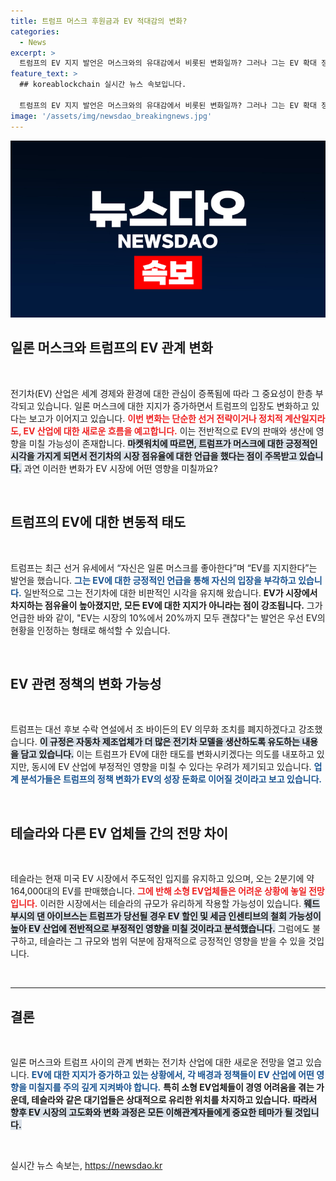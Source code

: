 ```yaml
---
title: 트럼프 머스크 후원금과 EV 적대감의 변화?
categories:
  - News
excerpt: >
  트럼프의 EV 지지 발언은 머스크와의 유대감에서 비롯된 변화일까? 그러나 그는 EV 확대 정책과 보조금 폐지 의사를 고수하며, 소형 EV업체들에게는 암울한 전망을 안기고 있다. 이 변화가 시장에 미칠 영향은 과연?
feature_text: >
  ## koreablockchain 실시간 뉴스 속보입니다.

  트럼프의 EV 지지 발언은 머스크와의 유대감에서 비롯된 변화일까? 그러나 그는 EV 확대 정책과 보조금 폐지 의사를 고수하며, 소형 EV업체들에게는 암울한 전망을 안기고 있다. 이 변화가 시장에 미칠 영향은 과연?
image: '/assets/img/newsdao_breakingnews.jpg'
---
```


<p><img src="/assets/img/newsdao_breakingnews.jpg" alt="koreablockchain 속보" /></p>

<h2 data-ke-size="size26">일론 머스크와 트럼프의 EV 관계 변화</h2>

<p data-ke-size="size16">&nbsp;</p>

<p>전기차(EV) 산업은 세계 경제와 환경에 대한 관심이 증폭됨에 따라 그 중요성이 한층 부각되고 있습니다. 일론 머스크에 대한 지지가 증가하면서 트럼프의 입장도 변화하고 있다는 보고가 이어지고 있습니다. <b><span style="color: #ee2323;">이번 변화는 단순한 선거 전략이거나 정치적 계산일지라도, EV 산업에 대한 새로운 흐름을 예고합니다.</span></b> 이는 전반적으로 EV의 판매와 생산에 영향을 미칠 가능성이 존재합니다. <b><span style="background-color: #21538527;">마켓워치에 따르면, 트럼프가 머스크에 대한 긍정적인 시각을 가지게 되면서 전기차의 시장 점유율에 대한 언급을 했다는 점이 주목받고 있습니다.</span></b> 과연 이러한 변화가 EV 시장에 어떤 영향을 미칠까요? </p>

<p data-ke-size="size16">&nbsp;</p>

<h2 data-ke-size="size26">트럼프의 EV에 대한 변동적 태도</h2>

<p data-ke-size="size16">&nbsp;</p>

<p>트럼프는 최근 선거 유세에서 “자신은 일론 머스크를 좋아한다”며 “EV를 지지한다”는 발언을 했습니다. <b><span style="color: #1a5490;">그는 EV에 대한 긍정적인 언급을 통해 자신의 입장을 부각하고 있습니다.</span></b> 일반적으로 그는 전기차에 대한 비판적인 시각을 유지해 왔습니다. <b><span style="ee2323;">EV가 시장에서 차지하는 점유율이 높아졌지만, 모든 EV에 대한 지지가 아니라는 점이 강조됩니다.</span></b> 그가 언급한 바와 같이, "EV는 시장의 10%에서 20%까지 모두 괜찮다"는 발언은 우선 EV의 현황을 인정하는 형태로 해석할 수 있습니다. </p>

<p data-ke-size="size16">&nbsp;</p>

<h2 data-ke-size="size26">EV 관련 정책의 변화 가능성</h2>

<p data-ke-size="size16">&nbsp;</p>

<p>트럼프는 대선 후보 수락 연설에서 조 바이든의 EV 의무화 조치를 폐지하겠다고 강조했습니다. <b><span style="background-color: #21538527;">이 규정은 자동차 제조업체가 더 많은 전기차 모델을 생산하도록 유도하는 내용을 담고 있습니다.</span></b> 이는 트럼프가 EV에 대한 태도를 변화시키겠다는 의도를 내포하고 있지만, 동시에 EV 산업에 부정적인 영향을 미칠 수 있다는 우려가 제기되고 있습니다. <b><span style="color: #1a5490;">업계 분석가들은 트럼프의 정책 변화가 EV의 성장 둔화로 이어질 것이라고 보고 있습니다.</span></b> </p>

<p data-ke-size="size16">&nbsp;</p>

<h2 data-ke-size="size26">테슬라와 다른 EV 업체들 간의 전망 차이</h2>

<p data-ke-size="size16">&nbsp;</p>

<p>테슬라는 현재 미국 EV 시장에서 주도적인 입지를 유지하고 있으며, 오는 2분기에 약 164,000대의 EV를 판매했습니다. <b><span style="color: #ee2323;">그에 반해 소형 EV업체들은 어려운 상황에 놓일 전망입니다.</span></b> 이러한 시장에서는 테슬라의 규모가 유리하게 작용할 가능성이 있습니다. <b><span style="background-color: #21538527;">웨드부시의 댄 아이브스는 트럼프가 당선될 경우 EV 할인 및 세금 인센티브의 철회 가능성이 높아 EV 산업에 전반적으로 부정적인 영향을 미칠 것이라고 분석했습니다.</span></b> 그럼에도 불구하고, 테슬라는 그 규모와 범위 덕분에 잠재적으로 긍정적인 영향을 받을 수 있을 것입니다. </p>

<p data-ke-size="size16">&nbsp;</p>

<hr>

<h2 data-ke-size="size26">결론</h2>

<p data-ke-size="size16">&nbsp;</p>

<p>일론 머스크와 트럼프 사이의 관계 변화는 전기차 산업에 대한 새로운 전망을 열고 있습니다. <b><span style="color: #1a5490;">EV에 대한 지지가 증가하고 있는 상황에서, 각 배경과 정책들이 EV 산업에 어떤 영향을 미칠지를 주의 깊게 지켜봐야 합니다.</span></b> <b><span style="ee2323;">특히 소형 EV업체들이 경영 어려움을 겪는 가운데, 테슬라와 같은 대기업들은 상대적으로 유리한 위치를 차지하고 있습니다.</span></b> <b><span style="background-color: #21538527;">따라서 향후 EV 시장의 고도화와 변화 과정은 모든 이해관계자들에게 중요한 테마가 될 것입니다.</span></b> </p>

<p data-ke-size="size16">&nbsp;</p>
실시간 뉴스 속보는, <a href="https://newsdao.kr" rel="dofollow">https://newsdao.kr</a>


